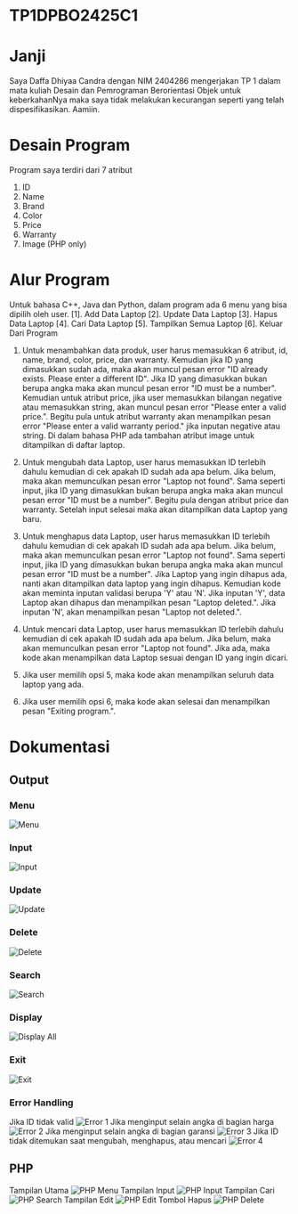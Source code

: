 # TP1DPBO2425C1

# Janji
Saya Daffa Dhiyaa Candra dengan NIM 2404286 mengerjakan 
TP 1 dalam mata kuliah Desain dan Pemrograman
Berorientasi Objek untuk keberkahanNya maka saya tidak 
melakukan kecurangan seperti yang telah dispesifikasikan. Aamiin.

# Desain Program
Program saya terdiri dari 7 atribut
1. ID
2. Name
3. Brand
4. Color
5. Price
6. Warranty
7. Image (PHP only)

# Alur Program
Untuk bahasa C++, Java dan Python, dalam program ada 6 menu yang bisa dipilih oleh user.
[1]. Add Data Laptop
[2]. Update Data Laptop
[3]. Hapus Data Laptop
[4]. Cari Data Laptop
[5]. Tampilkan Semua Laptop
[6]. Keluar Dari Program

1. Untuk menambahkan data produk, user harus memasukkan 6 atribut, id, name, brand, color, price, dan warranty. Kemudian jika ID yang dimasukkan sudah ada, maka akan muncul pesan error "ID already exists. Please enter a different ID". Jika ID yang dimasukkan bukan berupa angka maka akan muncul pesan error "ID must be a number". Kemudian untuk atribut price, jika user memasukkan bilangan negative atau memasukkan string, akan muncul pesan error "Please enter a valid price.". Begitu pula untuk atribut warranty akan menampilkan pesan error "Please enter a valid warranty period." jika inputan negative atau string. Di dalam bahasa PHP ada tambahan atribut image untuk ditampilkan di daftar laptop.

2. Untuk mengubah data Laptop, user harus memasukkan ID terlebih dahulu kemudian di cek apakah ID sudah ada apa belum. Jika belum, maka akan memunculkan pesan error "Laptop not found". Sama seperti input, jika ID yang dimasukkan bukan berupa angka maka akan muncul pesan error "ID must be a number". Begitu pula dengan atribut price dan warranty. Setelah input selesai maka akan ditampilkan data Laptop yang baru.

3. Untuk menghapus data Laptop, user harus memasukkan ID terlebih dahulu kemudian di cek apakah ID sudah ada apa belum. Jika belum, maka akan memunculkan pesan error "Laptop not found". Sama seperti input, jika ID yang dimasukkan bukan berupa angka maka akan muncul pesan error "ID must be a number". Jika Laptop yang ingin dihapus ada, nanti akan ditampilkan data laptop yang ingin dihapus. Kemudian kode akan meminta inputan validasi berupa 'Y' atau 'N'. Jika inputan 'Y', data Laptop akan dihapus dan menampilkan pesan "Laptop deleted.". Jika inputan 'N', akan menampilkan pesan "Laptop not deleted.".

4. Untuk mencari data Laptop, user harus memasukkan ID terlebih dahulu kemudian di cek apakah ID sudah ada apa belum. Jika belum, maka akan memunculkan pesan error "Laptop not found". Jika ada, maka kode akan menampilkan data Laptop sesuai dengan ID yang ingin dicari.

5. Jika user memilih opsi 5, maka kode akan menampilkan seluruh data laptop yang ada.

6. Jika user memilih opsi 6, maka kode akan selesai dan menampilkan pesan "Exiting program.".

# Dokumentasi

## Output
### Menu
![Menu](Dokumentasi/Cpp%20Menu.png)
### Input
![Input](Dokumentasi/Cpp%20Input.png)
### Update
![Update](Dokumentasi/Cpp%20Update.png)
### Delete
![Delete](Dokumentasi/Cpp%20Delete.png)
### Search
![Search](Dokumentasi/Cpp%20Search.png)
### Display
![Display All](Dokumentasi/Cpp%20Display%20All.png)
### Exit
![Exit](Dokumentasi/Cpp%20Exit.png)

### Error Handling
Jika ID tidak valid
![Error 1](Dokumentasi/Cpp%20Error%201.png)
Jika menginput selain angka di bagian harga
![Error 2](Dokumentasi/Cpp%20Error%202.png)
Jika menginput selain angka di bagian garansi
![Error 3](Dokumentasi/Cpp%20Error%203.png)
Jika ID tidak ditemukan saat mengubah, menghapus, atau mencari
![Error 4](Dokumentasi/Cpp%20Error%204.png)

## PHP
Tampilan Utama
![PHP Menu](Dokumentasi/PHP%20Menu.png)
Tampilan Input
![PHP Input](Dokumentasi/PHP%20Input.png)
Tampilan Cari
![PHP Search](Dokumentasi/PHP%20Search.png)
Tampilan Edit
![PHP Edit](Dokumentasi/PHP%20edit.png)
Tombol Hapus
![PHP Delete](Dokumentasi/PHP%20Delete.png)
